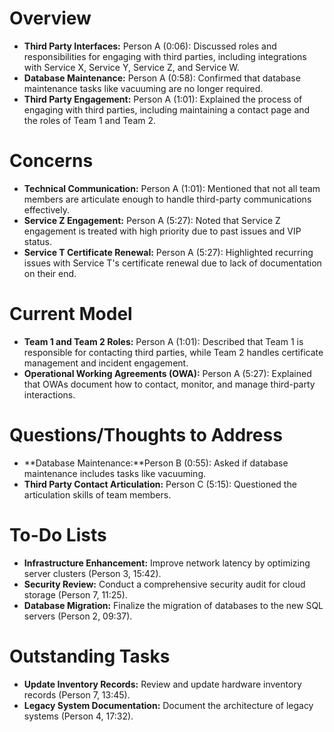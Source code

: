 # Overview
- **Third Party Interfaces:** Person A (0:06): Discussed roles and responsibilities for engaging with third parties, including integrations with Service X, Service Y, Service Z, and Service W.
- **Database Maintenance:** Person A (0:58): Confirmed that database maintenance tasks like vacuuming are no longer required.
- **Third Party Engagement:** Person A (1:01): Explained the process of engaging with third parties, including maintaining a contact page and the roles of Team 1 and Team 2.

# Concerns
- **Technical Communication:** Person A (1:01): Mentioned that not all team members are articulate enough to handle third-party communications effectively.
- **Service Z Engagement:** Person A (5:27): Noted that Service Z engagement is treated with high priority due to past issues and VIP status.
- **Service T Certificate Renewal:** Person A (5:27): Highlighted recurring issues with Service T's certificate renewal due to lack of documentation on their end.

# Current Model
- **Team 1 and Team 2 Roles:** Person A (1:01): Described that Team 1 is responsible for contacting third parties, while Team 2 handles certificate management and incident engagement.
- **Operational Working Agreements (OWA):** Person A (5:27): Explained that OWAs document how to contact, monitor, and manage third-party interactions.

# Questions/Thoughts to Address
- **Database Maintenance:**Person B (0:55): Asked if database maintenance includes tasks like vacuuming.
- **Third Party Contact Articulation:** Person C (5:15): Questioned the articulation skills of team members.

# To-Do Lists
- **Infrastructure Enhancement:** Improve network latency by optimizing server clusters (Person 3, 15:42).
- **Security Review:** Conduct a comprehensive security audit for cloud storage (Person 7, 11:25).
- **Database Migration:** Finalize the migration of databases to the new SQL servers (Person 2, 09:37).

# Outstanding Tasks
- **Update Inventory Records:** Review and update hardware inventory records (Person 7, 13:45).
- **Legacy System Documentation:** Document the architecture of legacy systems (Person 4, 17:32).